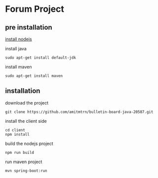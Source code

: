 # Forum Project

## pre installation

[install nodejs](https://nodejs.org/en/download/package-manager/)

install java
```
sudo apt-get install default-jdk
```

install maven
```
sudo apt-get install maven
```

## installation

download the project
```
git clone https://github.com/amitmtrn/bulletin-board-java-20587.git
```

install the client side
```
cd client
npm install
```

build the nodejs project
```
npm run build
```

run maven project
```
mvn spring-boot:run
```